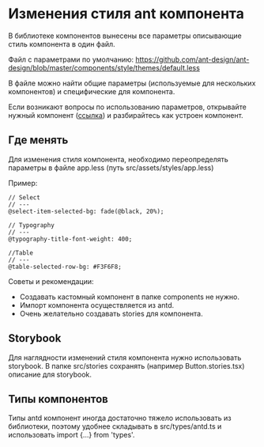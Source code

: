 # Изменения стиля ant компонента

В библиотеке компонентов вынесены все параметры описывающие стиль компонента в один файл.

Файл с параметрами по умолчанию: 
https://github.com/ant-design/ant-design/blob/master/components/style/themes/default.less

В файле можно найти общие параметры (используемые для нескольких компонентов) и специфические для компонента.

Если возникают вопросы по использованию параметров, открывайте нужный компонент ([ссылка](https://github.com/ant-design/ant-design/tree/master/components)) и разбирайтесь как устроен компонент.

## Где менять

Для изменения стиля компонента, необходимо переопределять параметры в файле app.less (путь src/assets/styles/app.less)

Пример:

```less
// Select
// ---
@select-item-selected-bg: fade(@black, 20%);

// Typography
// ---
@typography-title-font-weight: 400;

//Table
// ---
@table-selected-row-bg: #F3F6F8;
```

Советы и рекомендации: 
- Создавать кастомный компонент в папке components не нужно.
- Импорт компонента осуществляется из antd.
- Очень желательно создавать stories для компонента.

## Storybook

Для наглядности изменений стиля компонента нужно использовать storybook. В папке src/stories сохранять (например Button.stories.tsx) описание для storybook.


## Типы компонентов

Типы antd компонент иногда достаточно тяжело использовать из библиотеки, поэтому удобнее складывать в src/types/antd.ts и использовать import {...} from 'types'. 

